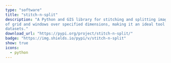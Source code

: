 ```yaml
---
type: "software"
title: "stitch-n-split"
description: "A Python and GIS library for stitching and splitting images of any dimension. Allows for the computation
of grid and windows over specified dimensions, making it an ideal tool for handling large images and
datasets."
download_url: "https://pypi.org/project/stitch-n-split/"
badge: "https://img.shields.io/pypi/v/stitch-n-split"
show: true
icons:
  - python
---
```


